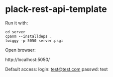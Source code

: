 # plack-rest-api-template

Run it with:

```
cd server
cpanm --installdeps .
twiggy -p 5050 server.psgi
```

Open browser:

http://localhost:5050/

Default access: 
login: test@test.com
passwd: test
